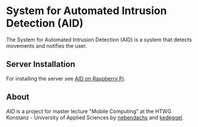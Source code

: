 # System for Automated Intrusion Detection (AID)
The System for Automated Intrusion Detection (AID) is a system that detects movements and notifies the user.

## Server Installation
For installing the server see [AID on Raspberry Pi](https://github.com/kedeggel/aid-on-pi).

## About
*AID* is a project for master lecture "Mobile Computing" at the HTWG Konstanz - University of Applied Sciences by [nebendachs](https://github.com/nebendachs) and [kedeggel](https://github.com/kedeggel).
